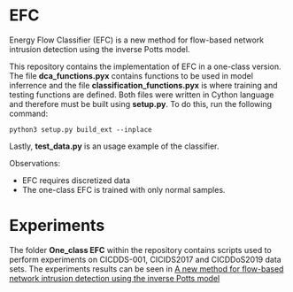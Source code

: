 # EFC

Energy Flow Classifier (EFC) is a new method for flow-based network intrusion detection using the inverse Potts model.

This repository contains the implementation of EFC in a one-class version. The file **dca_functions.pyx** contains
functions to be used in model inferrence and the file **classification_functions.pyx** is where training and testing functions are
defined. Both files were written in Cython language and therefore must be built using **setup.py**. To do this, run the following command:

`python3 setup.py build_ext --inplace`

Lastly, **test_data.py** is an usage example of the classifier.

Observations:
* EFC requires discretized data
* The one-class EFC is trained with only normal samples.


# Experiments

The folder **One_class EFC** within the repository contains scripts used to
perform experiments on CICDDS-001, CICIDS2017 and CICDDoS2019 data sets.
The experiments results can be seen in
[A new method for flow-based network intrusion
detection using the inverse Potts model](https://arxiv.org/pdf/1910.07266.pdf)
